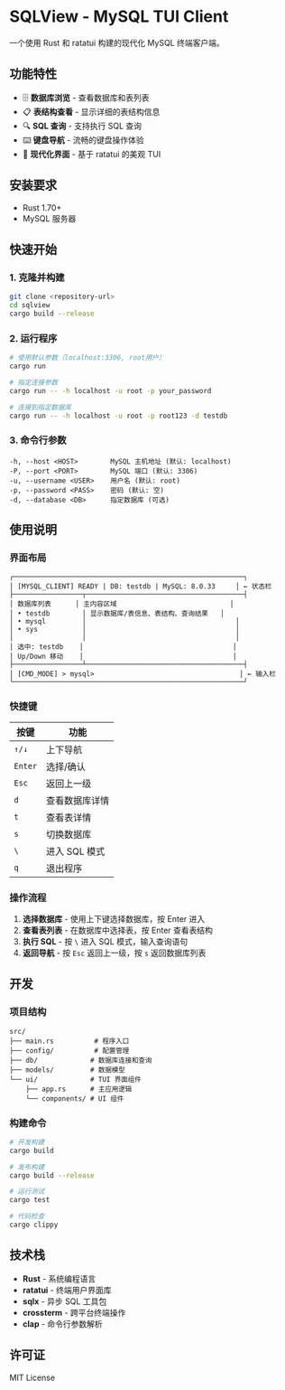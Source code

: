 # SQLView - MySQL TUI Client

一个使用 Rust 和 ratatui 构建的现代化 MySQL 终端客户端。

## 功能特性

- 🗄️ **数据库浏览** - 查看数据库和表列表
- 📋 **表结构查看** - 显示详细的表结构信息
- 🔍 **SQL 查询** - 支持执行 SQL 查询
- ⌨️ **键盘导航** - 流畅的键盘操作体验
- 🎨 **现代化界面** - 基于 ratatui 的美观 TUI

## 安装要求

- Rust 1.70+
- MySQL 服务器

## 快速开始

### 1. 克隆并构建

```bash
git clone <repository-url>
cd sqlview
cargo build --release
```

### 2. 运行程序

```bash
# 使用默认参数（localhost:3306, root用户）
cargo run

# 指定连接参数
cargo run -- -h localhost -u root -p your_password

# 连接到指定数据库
cargo run -- -h localhost -u root -p root123 -d testdb
```

### 3. 命令行参数

```
-h, --host <HOST>        MySQL 主机地址 (默认: localhost)
-P, --port <PORT>        MySQL 端口 (默认: 3306)
-u, --username <USER>    用户名 (默认: root)
-p, --password <PASS>    密码 (默认: 空)
-d, --database <DB>      指定数据库 (可选)
```

## 使用说明

### 界面布局

```
┌─────────────────────────────────────────────────────────┐
│ [MYSQL_CLIENT] READY | DB: testdb | MySQL: 8.0.33     │ ← 状态栏
├─────────────────┬───────────────────────────────────────┤
│ 数据库列表      │ 主内容区域                            │
│ • testdb        │ 显示数据库/表信息、表结构、查询结果   │
│ • mysql         │                                     │
│ • sys           │                                     │
│                 │                                     │
│ 选中: testdb    │                                     │
│ Up/Down 移动    │                                     │
├─────────────────┴───────────────────────────────────────┤
│ [CMD_MODE] > mysql>                                    │ ← 输入栏
└─────────────────────────────────────────────────────────┘
```

### 快捷键

| 按键 | 功能 |
|------|------|
| `↑/↓` | 上下导航 |
| `Enter` | 选择/确认 |
| `Esc` | 返回上一级 |
| `d` | 查看数据库详情 |
| `t` | 查看表详情 |
| `s` | 切换数据库 |
| `\` | 进入 SQL 模式 |
| `q` | 退出程序 |

### 操作流程

1. **选择数据库** - 使用上下键选择数据库，按 Enter 进入
2. **查看表列表** - 在数据库中选择表，按 Enter 查看表结构
3. **执行 SQL** - 按 `\` 进入 SQL 模式，输入查询语句
4. **返回导航** - 按 `Esc` 返回上一级，按 `s` 返回数据库列表

## 开发

### 项目结构

```
src/
├── main.rs          # 程序入口
├── config/          # 配置管理
├── db/             # 数据库连接和查询
├── models/         # 数据模型
└── ui/             # TUI 界面组件
    ├── app.rs      # 主应用逻辑
    └── components/ # UI 组件
```

### 构建命令

```bash
# 开发构建
cargo build

# 发布构建
cargo build --release

# 运行测试
cargo test

# 代码检查
cargo clippy
```

## 技术栈

- **Rust** - 系统编程语言
- **ratatui** - 终端用户界面库
- **sqlx** - 异步 SQL 工具包
- **crossterm** - 跨平台终端操作
- **clap** - 命令行参数解析

## 许可证

MIT License
